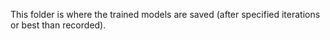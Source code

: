 This folder is where the trained models are saved (after specified iterations or best than recorded).
